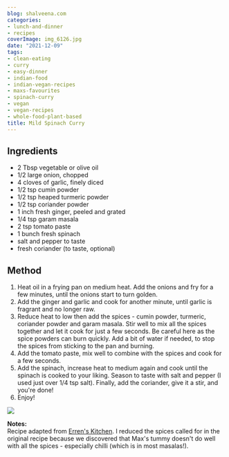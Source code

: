 ```yaml
---
blog: shalveena.com
categories:
- lunch-and-dinner
- recipes
coverImage: img_6126.jpg
date: "2021-12-09"
tags:
- clean-eating
- curry
- easy-dinner
- indian-food
- indian-vegan-recipes
- maxs-favourites
- spinach-curry
- vegan
- vegan-recipes
- whole-food-plant-based
title: Mild Spinach Curry
---
```


## Ingredients

- 2 Tbsp vegetable or olive oil
- 1/2 large onion, chopped
- 4 cloves of garlic, finely diced
- 1/2 tsp cumin powder
- 1/2 tsp heaped turmeric powder
- 1/2 tsp coriander powder
- 1 inch fresh ginger, peeled and grated
- 1/4 tsp garam masala
- 2 tsp tomato paste
- 1 bunch fresh spinach
- salt and pepper to taste
- fresh coriander (to taste, optional)

## Method

1. Heat oil in a frying pan on medium heat. Add the onions and fry for a few minutes, until the onions start to turn golden.
2. Add the ginger and garlic and cook for another minute, until garlic is fragrant and no longer raw.
3. Reduce heat to low then add the spices - cumin powder, turmeric, coriander powder and garam masala. Stir well to mix all the spices together and let it cook for just a few seconds. Be careful here as the spice powders can burn quickly. Add a bit of water if needed, to stop the spices from sticking to the pan and burning.
4. Add the tomato paste, mix well to combine with the spices and cook for a few seconds.
5. Add the spinach, increase heat to medium again and cook until the spinach is cooked to your liking. Season to taste with salt and pepper (I used just over 1/4 tsp salt). Finally, add the coriander, give it a stir, and you're done!
6. Enjoy!

![](https://shalveena.files.wordpress.com/2021/12/img_6130.jpg?w=768)

**Notes:**  
Recipe adapted from [Erren's Kitchen](https://www.errenskitchen.com/sag-bahji-spinach-curry/comment-page-5/#comments). I reduced the spices called for in the original recipe because we discovered that Max's tummy doesn't do well with all the spices - especially chilli (which is in most masalas!).